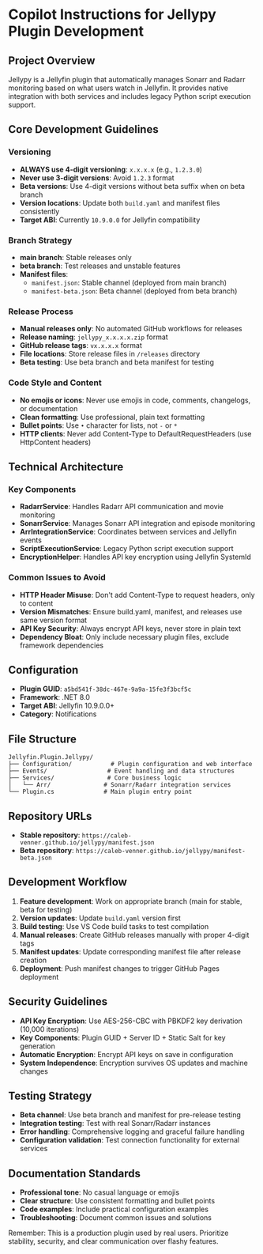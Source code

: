 # Copilot Instructions for Jellypy Plugin Development

## Project Overview
Jellypy is a Jellyfin plugin that automatically manages Sonarr and Radarr monitoring based on what users watch in Jellyfin. It provides native integration with both services and includes legacy Python script execution support.

## Core Development Guidelines

### Versioning
- **ALWAYS use 4-digit versioning**: `x.x.x.x` (e.g., `1.2.3.0`)
- **Never use 3-digit versions**: Avoid `1.2.3` format
- **Beta versions**: Use 4-digit versions without beta suffix when on beta branch
- **Version locations**: Update both `build.yaml` and manifest files consistently
- **Target ABI**: Currently `10.9.0.0` for Jellyfin compatibility

### Branch Strategy
- **main branch**: Stable releases only
- **beta branch**: Test releases and unstable features
- **Manifest files**:
  - `manifest.json`: Stable channel (deployed from main branch)
  - `manifest-beta.json`: Beta channel (deployed from beta branch)

### Release Process
- **Manual releases only**: No automated GitHub workflows for releases
- **Release naming**: `jellypy_x.x.x.x.zip` format
- **GitHub release tags**: `vx.x.x.x` format
- **File locations**: Store release files in `/releases` directory
- **Beta testing**: Use beta branch and beta manifest for testing

### Code Style and Content
- **No emojis or icons**: Never use emojis in code, comments, changelogs, or documentation
- **Clean formatting**: Use professional, plain text formatting
- **Bullet points**: Use `•` character for lists, not `-` or `*`
- **HTTP clients**: Never add Content-Type to DefaultRequestHeaders (use HttpContent headers)

## Technical Architecture

### Key Components
- **RadarrService**: Handles Radarr API communication and movie monitoring
- **SonarrService**: Manages Sonarr API integration and episode monitoring
- **ArrIntegrationService**: Coordinates between services and Jellyfin events
- **ScriptExecutionService**: Legacy Python script execution support
- **EncryptionHelper**: Handles API key encryption using Jellyfin SystemId

### Common Issues to Avoid
- **HTTP Header Misuse**: Don't add Content-Type to request headers, only to content
- **Version Mismatches**: Ensure build.yaml, manifest, and releases use same version format
- **API Key Security**: Always encrypt API keys, never store in plain text
- **Dependency Bloat**: Only include necessary plugin files, exclude framework dependencies

## Configuration
- **Plugin GUID**: `a5bd541f-38dc-467e-9a9a-15fe3f3bcf5c`
- **Framework**: .NET 8.0
- **Target ABI**: Jellyfin 10.9.0.0+
- **Category**: Notifications

## File Structure
```
Jellyfin.Plugin.Jellypy/
├── Configuration/           # Plugin configuration and web interface
├── Events/                 # Event handling and data structures  
├── Services/               # Core business logic
│   └── Arr/               # Sonarr/Radarr integration services
└── Plugin.cs              # Main plugin entry point
```

## Repository URLs
- **Stable repository**: `https://caleb-venner.github.io/jellypy/manifest.json`
- **Beta repository**: `https://caleb-venner.github.io/jellypy/manifest-beta.json`

## Development Workflow
1. **Feature development**: Work on appropriate branch (main for stable, beta for testing)
2. **Version updates**: Update `build.yaml` version first
3. **Build testing**: Use VS Code build tasks to test compilation
4. **Manual releases**: Create GitHub releases manually with proper 4-digit tags
5. **Manifest updates**: Update corresponding manifest file after release creation
6. **Deployment**: Push manifest changes to trigger GitHub Pages deployment

## Security Guidelines
- **API Key Encryption**: Use AES-256-CBC with PBKDF2 key derivation (10,000 iterations)
- **Key Components**: Plugin GUID + Server ID + Static Salt for key generation
- **Automatic Encryption**: Encrypt API keys on save in configuration
- **System Independence**: Encryption survives OS updates and machine changes

## Testing Strategy
- **Beta channel**: Use beta branch and manifest for pre-release testing
- **Integration testing**: Test with real Sonarr/Radarr instances
- **Error handling**: Comprehensive logging and graceful failure handling
- **Configuration validation**: Test connection functionality for external services

## Documentation Standards
- **Professional tone**: No casual language or emojis
- **Clear structure**: Use consistent formatting and bullet points
- **Code examples**: Include practical configuration examples
- **Troubleshooting**: Document common issues and solutions

Remember: This is a production plugin used by real users. Prioritize stability, security, and clear communication over flashy features.